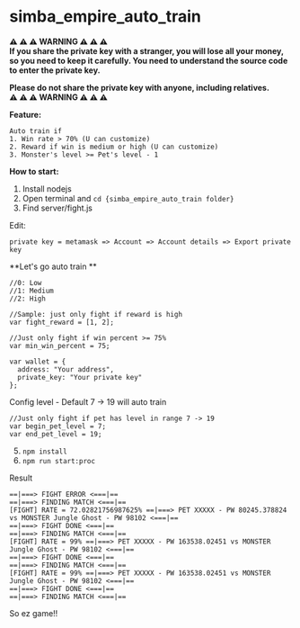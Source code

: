 # simba_empire_auto_train

**⚠️ ⚠️ ⚠️ WARNING ⚠️ ⚠️ ⚠️ <br/>
If you share the private key with a stranger, you will lose all your money, so you need to keep it carefully. You need to understand the source code to enter the private key. <br/>**

**Please do not share the private key with anyone, including relatives.<br/>
⚠️ ⚠️ ⚠️ WARNING ⚠️ ⚠️ ⚠️**

**Feature:**
```
Auto train if
1. Win rate > 70% (U can customize)
2. Reward if win is medium or high (U can customize)
3. Monster's level >= Pet's level - 1
```


**How to start:**

1.  Install nodejs
2.  Open terminal and ```cd {simba_empire_auto_train folder}```
3.  Find server/fight.js

Edit:

```
private key = metamask => Account => Account details => Export private key
```

**Let's go auto train **
```
//0: Low
//1: Medium
//2: High

//Sample: just only fight if reward is high
var fight_reward = [1, 2]; 
```

```
//Just only fight if win percent >= 75%
var min_win_percent = 75;
```

```
var wallet = {
  address: "Your address",
  private_key: "Your private key"
};
```

Config level - Default 7 -> 19 will auto train
```
//Just only fight if pet has level in range 7 -> 19
var begin_pet_level = 7;
var end_pet_level = 19;
```
5.  ```npm install```
6.  ```npm run start:proc```


Result
```
==|===> FIGHT ERROR <===|==
==|===> FINDING MATCH <===|==
[FIGHT] RATE = 72.02821756987625% ==|===> PET XXXXX - PW 80245.378824 vs MONSTER Jungle Ghost - PW 98102 <===|==
==|===> FIGHT DONE <===|==
==|===> FINDING MATCH <===|==
[FIGHT] RATE = 99% ==|===> PET XXXXX - PW 163538.02451 vs MONSTER Jungle Ghost - PW 98102 <===|==
==|===> FIGHT DONE <===|==
==|===> FINDING MATCH <===|==
[FIGHT] RATE = 99% ==|===> PET XXXXX - PW 163538.02451 vs MONSTER Jungle Ghost - PW 98102 <===|==
==|===> FIGHT DONE <===|==
==|===> FINDING MATCH <===|==
```

So ez game!!
